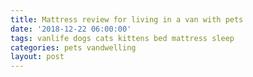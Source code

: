 ```yaml
---
title: Mattress review for living in a van with pets
date: '2018-12-22 06:00:00'
tags: vanlife dogs cats kittens bed mattress sleep
categories: pets vandwelling
layout: post
---
```


